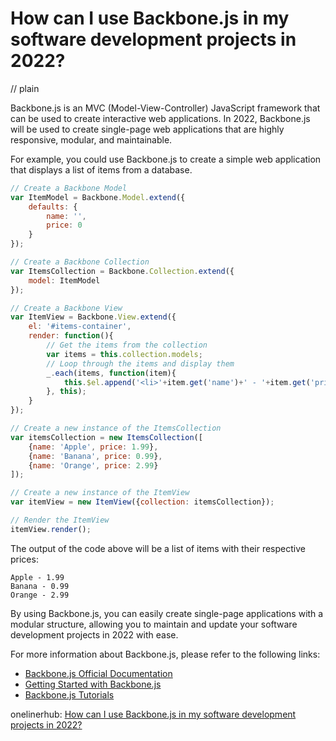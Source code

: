 # How can I use Backbone.js in my software development projects in 2022?
// plain

Backbone.js is an MVC (Model-View-Controller) JavaScript framework that can be used to create interactive web applications. In 2022, Backbone.js will be used to create single-page web applications that are highly responsive, modular, and maintainable.

For example, you could use Backbone.js to create a simple web application that displays a list of items from a database.

```javascript
// Create a Backbone Model
var ItemModel = Backbone.Model.extend({
    defaults: {
        name: '',
        price: 0
    }
});

// Create a Backbone Collection
var ItemsCollection = Backbone.Collection.extend({
    model: ItemModel
});

// Create a Backbone View
var ItemView = Backbone.View.extend({
    el: '#items-container',
    render: function(){
        // Get the items from the collection
        var items = this.collection.models;
        // Loop through the items and display them
        _.each(items, function(item){
            this.$el.append('<li>'+item.get('name')+' - '+item.get('price')+'</li>');
        }, this);
    }
});

// Create a new instance of the ItemsCollection
var itemsCollection = new ItemsCollection([
    {name: 'Apple', price: 1.99},
    {name: 'Banana', price: 0.99},
    {name: 'Orange', price: 2.99}
]);

// Create a new instance of the ItemView
var itemView = new ItemView({collection: itemsCollection});

// Render the ItemView
itemView.render();
```

The output of the code above will be a list of items with their respective prices:

```
Apple - 1.99
Banana - 0.99
Orange - 2.99
```

By using Backbone.js, you can easily create single-page applications with a modular structure, allowing you to maintain and update your software development projects in 2022 with ease.

For more information about Backbone.js, please refer to the following links:

* [Backbone.js Official Documentation](http://backbonejs.org/)
* [Getting Started with Backbone.js](https://www.tutorialspoint.com/backbonejs/backbonejs_getting_started.htm)
* [Backbone.js Tutorials](https://www.tutorialspoint.com/backbonejs/index.htm)

onelinerhub: [How can I use Backbone.js in my software development projects in 2022?](https://onelinerhub.com/backbone.js/how-can-i-use-backbone-js-in-my-software-development-projects-in-----)